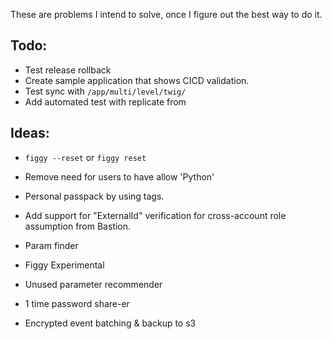 These are problems I intend to solve, once I figure out the best way to do it.

## Todo:
- Test release rollback
- Create sample application that shows CICD validation.
- Test sync with `/app/multi/level/twig/`
- Add automated test with replicate from

## Ideas:
- `figgy --reset` or `figgy reset`

- Remove need for users to have allow 'Python'
- Personal passpack by using tags.

- Add support for "ExternalId" verification for cross-account role assumption from Bastion.
- Param finder
- Figgy Experimental
- Unused parameter recommender
- 1 time password share-er
- Encrypted event batching & backup to s3

